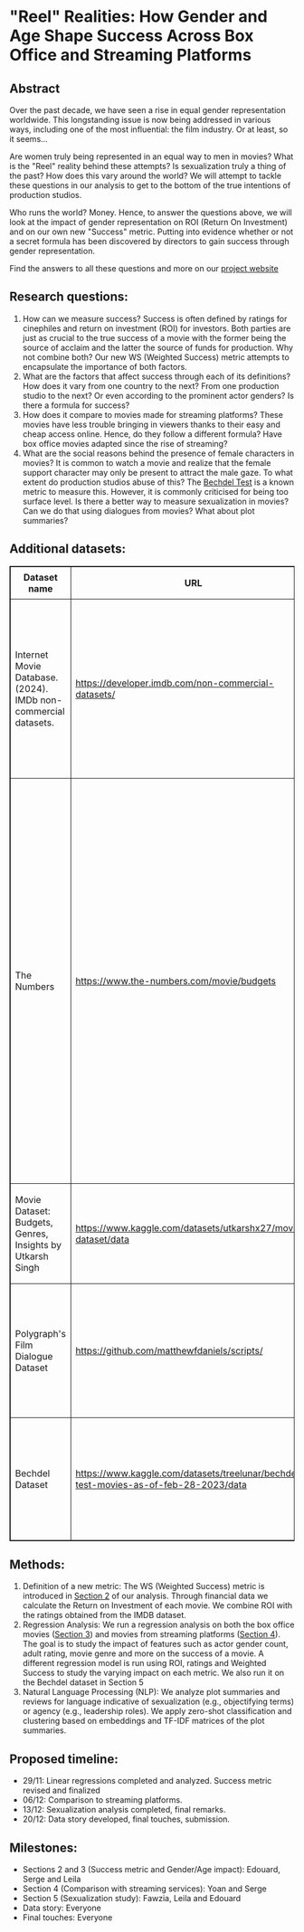 # "Reel" Realities: How Gender and Age Shape Success Across Box Office and Streaming Platforms
## Abstract

Over the past decade, we have seen a rise in equal gender representation worldwide. This longstanding issue is now being addressed in various ways, including one of the most influential: the film industry. Or at least, so it seems...

Are women truly being represented in an equal way to men in movies? What is the "Reel" reality behind these attempts? Is sexualization truly a thing of the past? How does this vary around the world? We will attempt to tackle these questions in our analysis to get to the bottom of the true intentions of production studios.

Who runs the world? Money. Hence, to answer the questions above, we will look at the impact of gender representation on ROI (Return On Investment) and on our own new "Success" metric. Putting into evidence whether or not a secret formula has been discovered by directors to gain success through gender representation.

Find the answers to all these questions and more on our [project website](https://edouard-6.github.io)

## Research questions:
1. How can we measure success? Success is often defined by ratings for cinephiles and return on investment (ROI) for investors. Both parties are just as crucial to the true success of a movie with the former being the source of acclaim and the latter the source of funds for production. Why not combine both? Our new WS (Weighted Success) metric attempts to encapsulate the importance of both factors.
2. What are the factors that affect success through each of its definitions? How does it vary from one country to the next? From one production studio to the next? Or even according to the prominent actor genders? Is there a formula for success?
3. How does it compare to movies made for streaming platforms? These movies have less trouble bringing in viewers thanks to their easy and cheap access online. Hence, do they follow a different formula? Have box office movies adapted since the rise of streaming?
4. What are the social reasons behind the presence of female characters in movies? It is common to watch a movie and realize that the female support character may only be present to attract the male gaze. To what extent do production studios abuse of this? The [Bechdel Test](https://www.merriam-webster.com/dictionary/Bechdel%20Test) is a known metric to measure this. However, it is commonly criticised for being too surface level. Is there a better way to measure sexualization in movies? Can we do that using dialogues from movies? What about plot summaries?

## Additional datasets:
<table style="border: 1px solid; border-collapse: collapse; width: 100%;">
  <tr>
    <th style="border: 1px solid; padding: 8px;">Dataset name</th>
    <th style="border: 1px solid; padding: 8px;">URL</th>
    <th style="border: 1px solid; padding: 8px;">Comments</th>
  </tr>
  <tr>
    <td style="border: 1px solid; padding: 8px;">Internet Movie Database. (2024). IMDb non-commercial datasets.</td>
    <td style="border: 1px solid; padding: 8px;"><a href="https://developer.imdb.com/non-commercial-datasets/">https://developer.imdb.com/non-commercial-datasets/</a></td>
    <td style="border: 1px solid; padding: 8px;">The IMDB dataset is used to get information that was missing within the CMU dataset. We mainly extracted movie ratings, runtimes, adult ratings and crew information.</td>
  </tr>
  <tr>
    <td style="border: 1px solid; padding: 8px;">The Numbers</td>
    <td style="border: 1px solid; padding: 8px;"><a href="https://www.the-numbers.com/movie/budgets">https://www.the-numbers.com/movie/budgets</a></td>
    <td style="border: 1px solid; padding: 8px;">The "The Numbers" dataset gives us budget information about the movies allowing us to estimate the ROI. It is important to note "Budget numbers for movies can be both difficult to find and unreliable." "The data we have is, to the best of our knowledge, accurate but there are gaps and disputed figures." quoted from the website. We were however only able to obtain a free sample of the dataset as we had to pay to get the complete file.</td>
  </tr>
  <tr>
    <td style="border: 1px solid; padding: 8px;">Movie Dataset: Budgets, Genres, Insights by Utkarsh Singh</td>
    <td style="border: 1px solid; padding: 8px;"><a href="https://www.kaggle.com/datasets/utkarshx27/movies-dataset/data">https://www.kaggle.com/datasets/utkarshx27/movies-dataset/data</a></td>
    <td style="border: 1px solid; padding: 8px;">This dataset obtained from Kaggle allows us to complete some more missing budget rows.</td>
  </tr>
  <tr>
    <td style="border: 1px solid; padding: 8px;">Polygraph's Film Dialogue Dataset</td>
    <td style="border: 1px solid; padding: 8px;"><a href="https://github.com/matthewfdaniels/scripts/">https://github.com/matthewfdaniels/scripts/</a></td>
    <td style="border: 1px solid; padding: 8px;">This dataset allows us to examine movie dialogues to better understand the representation of women in movies.</td>
  </tr>
    <tr>
    <td style="border: 1px solid; padding: 8px;">Bechdel Dataset</td>
    <td style="border: 1px solid; padding: 8px;"><a href="https://www.kaggle.com/datasets/treelunar/bechdel-test-movies-as-of-feb-28-2023/data">https://www.kaggle.com/datasets/treelunar/bechdel-test-movies-as-of-feb-28-2023/data</a></td>
    <td style="border: 1px solid; padding: 8px;">This dataset obtained from Kaggle allows us to look at the representation and sexualization of women in movies.</td>
  </tr>
</table>

## Methods:
1. Definition of a new metric: The WS (Weighted Success) metric is introduced in [Section 2](results.ipynb#2-our-success-metric) of our analysis. Through financial data we calculate the Return on Investment of each movie. We combine ROI with the ratings obtained from the IMDB dataset.
2. Regression Analysis: We run a regression analysis on both the box office movies ([Section 3](results.ipynb#3-gender-and-age-vs-success)) and movies from streaming platforms ([Section 4](results.ipynb#4-how-does-it-compare-to-streaming-platforms)). The goal is to study the impact of features such as actor gender count, adult rating, movie genre and more on the success of a movie. A different regression model is run using ROI, ratings and Weighted Success to study the varying impact on each metric. We also run it on the Bechdel dataset in Section 5
3. Natural Language Processing (NLP): We analyze plot summaries and reviews for language indicative of sexualization (e.g., objectifying terms) or agency (e.g., leadership roles). We apply zero-shot classification and clustering based on embeddings and TF-IDF matrices of the plot summaries.
   

## Proposed timeline:
- 29/11: Linear regressions completed and analyzed. Success metric revised and finalized
- 06/12: Comparison to streaming platforms.
- 13/12: Sexualization analysis completed, final remarks.
- 20/12: Data story developed, final touches, submission.

## Milestones:
- Sections 2 and 3 (Success metric and Gender/Age impact): Edouard, Serge and Leila
- Section 4 (Comparison with streaming services): Yoan and Serge
- Section 5 (Sexualization study): Fawzia, Leila and Edouard
- Data story: Everyone
- Final touches: Everyone

